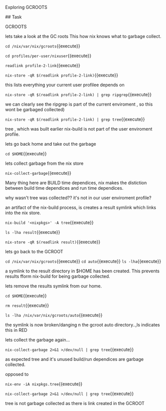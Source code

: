 Exploring GCROOTS

## Task

GCROOTS

lets take a look at the GC roots
This how nix knows what  to garbage collect.


`cd /nix/var/nix/gcroots`{{execute}}

`cd profiles/per-user/nixuser`{{execute}}

`readlink profile-2-link`{{execute}}

`nix-store -qR $(readlink profile-2-link)`{{execute}}

this lists everything your current user profilee depends on


`nix-store -qR $(readlink profile-2-link) | grep ripgrep`{{execute}}

we can clearly see the ripgrep is part of the current enviroment , so this wont be garbaged collected)

`nix-store -qR $(readlink profile-2-link) | grep tree`{{execute}}

tree , which was built earlier  nix-build is not part of the user enviroment profile.


lets go back home and take out the garbage


`cd $HOME`{{execute}}

lets collect garbage from the nix store

`nix-collect-garbage`{{execute}}

Many thing here are BUILD time dependices, nix makes the distiction between build time dependices and run time dependices.  

why wasn't tree was collected?? it's not in our user enviroment profile?

an artifact of the nix-build process, is creates a result symlink which links into the nix store.

`nix-build '<nixpkgs>' -A tree`{{execute}}

`ls -lha result`{{execute}}

`nix-store -qR $(readlink result)`{{execute}}

lets go back to the GCROOT


`cd /nix/var/nix/gcroots`{{execute}}
`cd auto`{{execute}}
`ls -lha`{{execute}}

a symlink to the result directory in $HOME has been created.
This prevents results fform nix-build for being garbage collected.


lets remove the results symlink from our home. 


`cd $HOME`{{execute}}

`rm result`{{execute}}

`ls -lha /nix/var/nix/gcroots/auto`{{execute}}

the symlink is now broken/danging n the gcroot auto directory..,ls indicates this in RED 


lets collect the garbage again...

`nix-collect-garbage 2>&1 >/dev/null | grep tree`{{execute}}

as expected tree and it's unused build/run dependices are garbage collected.

opposed to

`nix-env -iA nixpkgs.tree`{{execute}}

`nix-collect-garbage 2>&1 >/dev/null | grep tree`{{execute}}

tree is not garbage collected as there is link created in the GCROOT 

